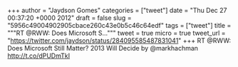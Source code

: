 
+++
author = "Jaydson Gomes"
categories = ["tweet"]
date = "Thu Dec 27 00:37:20 +0000 2012"
draft = false
slug = "5956c49004902905cbace260c43e0b5c46c64edf"
tags = ["tweet"]
title = """RT @RWW: Does Microsoft S..."""
tweet = true
micro = true
tweet_url = "https://twitter.com/jaydson/status/284095585487831041"
+++
RT @RWW: Does Microsoft Still Matter? 2013 Will Decide by @markhachman http://t.co/dPUDmTkI
